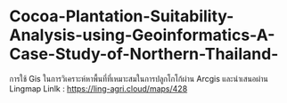 # Cocoa-Plantation-Suitability-Analysis-using-Geoinformatics-A-Case-Study-of-Northern-Thailand-
การใช้ Gis ในการวิเคราะห์หาพื้นที่ที่เหมาะสมในการปลูกโกโก้ผ่าน Arcgis และนำเสนอผ่าน Lingmap
Linlk : https://ling-agri.cloud/maps/428

